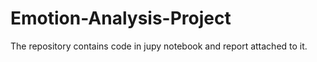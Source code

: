 # Emotion-Analysis-Project
The repository contains code in jupy notebook and report attached to it.
